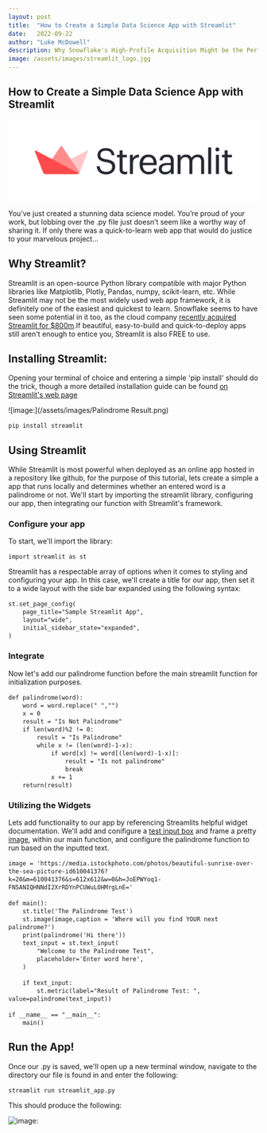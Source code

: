 ```yaml
---
layout: post
title:  "How to Create a Simple Data Science App with Streamlit"
date:   2022-09-22
author: "Luke McDowell"
description: Why Snowflake's High-Profile Acquisition Might be the Perfect Place to Deploy your Project.
image: /assets/images/streamlit_logo.jgg
---
```


## How to Create a Simple Data Science App with Streamlit

![image:](/assets/images/streamlit_logo.png)

You’ve just created a stunning data science model. You’re proud of your work, but lobbing over the .py file just doesn’t seem like a worthy way of sharing it. If only there was a quick-to-learn web app that would do justice to your marvelous project... 



## Why Streamlit?
Streamlit is an open-source Python library compatible with major Python libraries like Matplotlib, Plotly, Pandas, numpy, scikit-learn, etc. While Streamlit may not be the most widely used web app framework, it is definitely one of the easiest and quickest to learn. Snowflake seems to have seen some potential in it too, as the cloud company [recently acquired Streamlit for $800m](https://techcrunch.com/2022/03/02/snowflake-acquires-streamlit-for-800m-to-help-customers-build-data-based-apps/).If beautiful, easy-to-build and quick-to-deploy apps still aren't enough to entice you, Streamlit is also FREE to use.



## Installing Streamlit:


Opening your terminal of choice and entering a simple 'pip install' should do the trick, though a more detailed installation guide can be found [on Streamlit's web page](https://docs.streamlit.io/library/get-started/installation#install-streamlit-on-windows)
  
![image:](/assets/images/Palindrome Result.png) 
```
pip install streamlit
```

  
  
## Using Streamlit


While Streamlit is most powerful when deployed as an online app hosted in a repository like github, for the purpose of this tutorial, lets create a simple a app that runs locally and determines whether an entered word is a palindrome or not.  We'll start by importing the streamlit library, configuring our app, then integrating our function with Streamlit's framework.




### Configure your app

To start, we'll import the library:
```
import streamlit as st  
```


Streamlit has a respectable array of options when it comes to styling and configuring your app. In this case, we'll create a title for our app, then set it to a wide layout with the side bar expanded using the following syntax: 
```
st.set_page_config(
    page_title="Sample Streamlit App",
    layout="wide",
    initial_sidebar_state="expanded",
)
```


### Integrate 

Now let's add our palindrome function before the main streamlit function for initialization purposes. 
```
def palindrome(word):
    word = word.replace(" ","")
    x = 0
    result = "Is Not Palindrome"
    if len(word)%2 != 0:
        result = "Is Palindrome"
        while x != (len(word)-1-x):
            if word[x] != word[(len(word)-1-x)]:
                result = "Is not palindrome"
                break
            x += 1          
    return(result)
```



### Utilizing the Widgets

Lets add functionality to our app by referencing Streamlits helpful widget documentation. We'll add and conifigure a [test input box](https://docs.streamlit.io/library/api-reference/widgets/st.text_input) and frame a pretty [image](https://docs.streamlit.io/library/api-reference/media/st.image), within our main function, and configure the palindrome function to run based on the inputted text.


```
image = 'https://media.istockphoto.com/photos/beautiful-sunrise-over-the-sea-picture-id610041376?k=20&m=610041376&s=612x612&w=0&h=JoEPWYoq1-FN5ANIQHNNdI2XrRDYnPCUWuLOHMrgLnE='

def main():
    st.title('The Palindrome Test')
    st.image(image,caption = 'Where will you find YOUR next palindrome?')
    print(palindrome('Hi there'))
    text_input = st.text_input(
        "Welcome to the Palindrome Test",
        placeholder='Enter word here',
    )

    if text_input:
        st.metric(label="Result of Palindrome Test: ", value=palindrome(text_input))   
    
if __name__ == "__main__":
    main()
```




## Run the App!

Once our .py is saved, we'll open up a new terminal window, navigate to the directory our file is found in and enter the following:
```
streamlit run streamlit_app.py
```    

This should produce the following:

![image:](https://i.ibb.co/c8zy0d1/Palindrome-Result.png)

